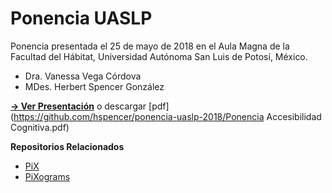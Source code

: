 Ponencia UASLP
==============

Ponencia presentada el 25 de mayo de 2018 en el Aula Magna de la Facultad del Hábitat, Universidad Autónoma San Luis de Potosí, México.

- Dra. Vanessa Vega Córdova
- MDes. Herbert Spencer González

**[→ Ver Presentación](https://hspencer.github.io/ponencia-uaslp-2018)** o descargar [pdf](https://github.com/hspencer/ponencia-uaslp-2018/Ponencia Accesibilidad Cognitiva.pdf)

**Repositorios Relacionados**

- [PiX](https://eadpucv.github.io/pix)
- [PiXograms](https://eadpucv.github.io/pixograms)